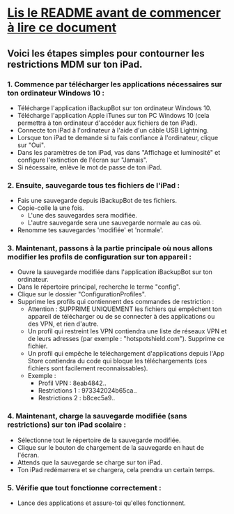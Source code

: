 # [Lis le README avant de commencer à lire ce document](README.md)
## Voici les étapes simples pour contourner les restrictions MDM sur ton iPad.

### 1. Commence par télécharger les applications nécessaires sur ton ordinateur Windows 10 :
  - Télécharge l'application iBackupBot sur ton ordinateur Windows 10.
  - Télécharge l'application Apple iTunes sur ton PC Windows 10 (cela permettra à ton ordinateur d'accéder aux fichiers de ton iPad).
  - Connecte ton iPad à l'ordinateur à l'aide d'un câble USB Lightning.
  - Lorsque ton iPad te demande si tu fais confiance à l'ordinateur, clique sur "Oui".
  - Dans les paramètres de ton iPad, vas dans "Affichage et luminosité" et configure l'extinction de l'écran sur "Jamais".
  - Si nécessaire, enlève le mot de passe de ton iPad.
  
### 2. Ensuite, sauvegarde tous tes fichiers de l'iPad :
  - Fais une sauvegarde depuis iBackupBot de tes fichiers.
  - Copie-colle la une fois.
    - L'une des sauvegardes sera modifiée.
    - L'autre sauvegarde sera une sauvegarde normale au cas où.
  - Renomme tes sauvegardes 'modifiée' et 'normale'.

### 3. Maintenant, passons à la partie principale où nous allons modifier les profils de configuration sur ton appareil :
  - Ouvre la sauvegarde modifiée dans l'application iBackupBot sur ton ordinateur.
  - Dans le répertoire principal, recherche le terme "config".
  - Clique sur le dossier "ConfigurationProfiles".
  - Supprime les profils qui contiennent des commandes de restriction :
    - Attention : SUPPRIME UNIQUEMENT les fichiers qui empêchent ton appareil de télécharger ou de se connecter à des applications ou des VPN, et rien d'autre.
    - Un profil qui restreint les VPN contiendra une liste de réseaux VPN et de leurs adresses (par exemple : "hotspotshield.com"). Supprime ce fichier.
    - Un profil qui empêche le téléchargement d'applications depuis l'App Store contiendra du code qui bloque les téléchargements (ces fichiers sont facilement reconnaissables).
    - Exemple :
      - Profil VPN : 8eab4842..
      - Restrictions 1 : 973342024b65ca..
      - Restrictions 2 : b8cec5a9..

### 4. Maintenant, charge la sauvegarde modifiée (sans restrictions) sur ton iPad scolaire :
  - Sélectionne tout le répertoire de la sauvegarde modifiée.
  - Clique sur le bouton de chargement de la sauvegarde en haut de l'écran.
  - Attends que la sauvegarde se charge sur ton iPad.
  - Ton iPad redémarrera et se chargera, cela prendra un certain temps.

### 5. Vérifie que tout fonctionne correctement :
  - Lance des applications et assure-toi qu'elles fonctionnent.

